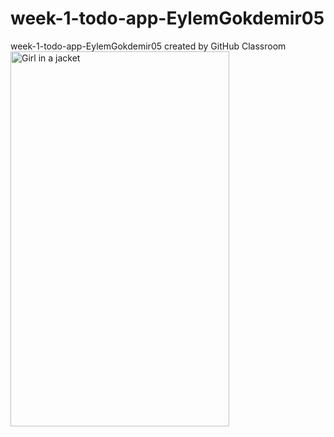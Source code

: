 # week-1-todo-app-EylemGokdemir05
week-1-todo-app-EylemGokdemir05 created by GitHub Classroom
<img src="https://github.com/react-native-bootcamp/week-1-todo-app-EylemGokdemir05/blob/master/todoappss.png" alt="Girl in a jacket" width="350" height="600">
